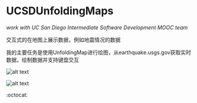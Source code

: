 # UCSDUnfoldingMaps
*work with UC San Diego Intermediate Software Development MOOC team*

交互式的在地图上展示数据，例如地震情况的数据

我的主要任务是使用UnfoldingMap进行绘图，从earthquake.usgs.gov获取实时数据，绘制数据并支持键盘交互

![alt text](https://github.com/Arthur-Lanc/UCSDUnfoldingMaps/blob/master/earthquake_allmarker.png)

![alt text](https://github.com/Arthur-Lanc/UCSDUnfoldingMaps/blob/master/earthquake_citymarker.png)

 :octocat: 
